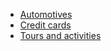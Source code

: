 - [Automotives](../hlp_BA_CONC_Feeds_Autos.md)
- [Credit cards](../hlp_BA_CONC_Feeds_CreditCards.md)
- [Tours and activities](../hlp_BA_CONC_Feeds_ToursActivities.md)


